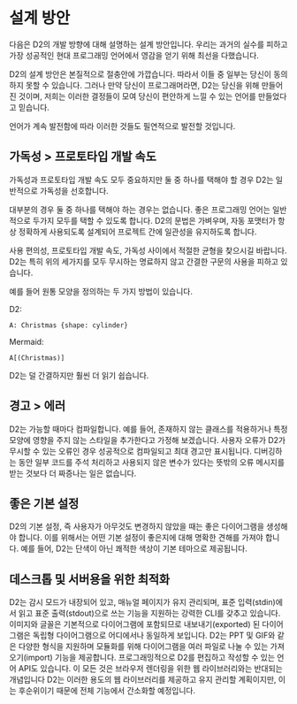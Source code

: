 # 설계 방안

다음은 D2의 개발 방향에 대해 설명하는 설계 방안입니다.
우리는 과거의 실수를 피하고 가장 성공적인 현대 프로그래밍 언어에서 영감을 얻기 위해 최선을 다했습니다.

D2의 설계 방안은 본질적으로 절충안에 가깝습니다.
따라서 이들 중 일부는 당신이 동의하지 못할 수 있습니다.
그러나 만약 당신이 프로그래머라면, D2는 당신을 위해 만들어진 것이며, 저희는 이러한 결정들이 모여 당신이 편안하게 느낄 수 있는 언어를 만들었다고 믿습니다.

언어가 계속 발전함에 따라 이러한 것들도 필연적으로 발전할 것입니다.

## 가독성 > 프로토타입 개발 속도

가독성과 프로토타입 개발 속도 모두 중요하지만 둘 중 하나를 택해야 할 경우 D2는 일반적으로 가독성을 선호합니다.

대부분의 경우 둘 중 하나를 택해야 하는 경우는 없습니다.
좋은 프로그래밍 언어는 일반적으로 두가지 모두를 택할 수 있도록 합니다.
D2의 문법은 가벼우며, 자동 포맷터가 항상 정확하게 사용되도록 설계되어 프로젝트 간에 일관성을 유지하도록 합니다.

사용 편의성, 프로토타입 개발 속도, 가독성 사이에서 적절한 균형을 찾으시길 바랍니다.
D2는 특히 위의 세가지를 모두 무시하는 명료하지 않고 간결한 구문의 사용을 피하고 있습니다.

예를 들어 원통 모양을 정의하는 두 가지 방법이 있습니다.

D2:

```d2
A: Christmas {shape: cylinder}
```

Mermaid:

```
A[(Christmas)]
```

D2는 덜 간결하지만 훨씬 더 읽기 쉽습니다.

## 경고 > 에러

D2는 가능할 때마다 컴파일합니다.
예를 들어, 존재하지 않는 클래스를 적용하거나 특정 모양에 영향을 주지 않는 스타일을 추가한다고 가정해 보겠습니다.
사용자 오류가 D2가 무시할 수 있는 오류인 경우 성공적으로 컴파일되고 최대 경고만 표시됩니다.
디버깅하는 동안 일부 코드를 주석 처리하고 사용되지 않은 변수가 있다는 뜻밖의 오류 메시지를 받는 것보다 더 짜증나는 일은 없습니다.

## 좋은 기본 설정

D2의 기본 설정, 즉 사용자가 아무것도 변경하지 않았을 때는 좋은 다이어그램을 생성해야 합니다.
이를 위해서는 어떤 기본 설정이 좋은지에 대해 명확한 견해를 가져야 합니다.
예를 들어, D2는 단색이 아닌 쾌적한 색상이 기본 테마으로 제공됩니다.

## 데스크톱 및 서버용을 위한 최적화

D2는 감시 모드가 내장되어 있고, 매뉴얼 페이지가 유지 관리되며, 표준 입력(stdin)에서 읽고 표준 출력(stdout)으로 쓰는 기능을 지원하는 강력한 CLI를 갖추고 있습니다.
이미지와 글꼴은 기본적으로 다이어그램에 포함되므로 내보내기(exported) 된 다이어그램은 독립형 다이어그램으로 어디에서나 동일하게 보입니다.
D2는 PPT 및 GIF와 같은 다양한 형식을 지원하며 모듈화를 위해 다이어그램을 여러 파일로 나눌 수 있는 가져오기(import) 기능을 제공합니다.
프로그래밍적으로 D2를 편집하고 작성할 수 있는 언어 API도 있습니다.
이 모든 것은 브라우저 렌더링을 위한 웹 라이브러리와는 반대되는 개념입니다
D2는 이러한 용도의 웹 라이브러리를 제공하고 유지 관리할 계획이지만, 이는 후순위이기 때문에 전체 기능에서 간소화할 예정입니다.
